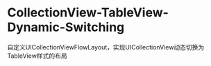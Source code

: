# CollectionView-TableView-Dynamic-Switching
自定义UICollectionViewFlowLayout，实现UICollectionView动态切换为TableView样式的布局
